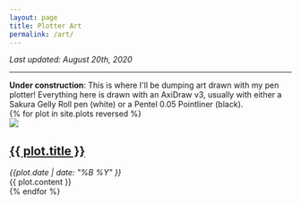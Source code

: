 ```yaml
---
layout: page
title: Plotter Art
permalink: /art/
---
```


*Last updated: August 20th, 2020*

---

<div class="posts">
<div class="post">
<b>Under construction</b>: This is where I'll be dumping art drawn with my pen plotter!
Everything here is drawn with an AxiDraw v3, usually with either a Sakura Gelly
Roll pen (white) or a Pentel 0.05 Pointliner (black).
</div>
{% for plot in site.plots reversed %}
<article class="post">
    <div class="flex-container">
        <a href="{{ site.baseurl }}{{ plot.img }}">
        <img src="{{ site.baseurl }}{{ plot.img }}" style="max-width:300px;">
        </a>
        <div class="text-preview">
        <h1><a href="{{ site.baseurl }}{{ plot.img }}">{{ plot.title }}</a></h1>
        <i>{{plot.date | date: "%B %Y" }}</i>
            <div class="entry">
                {{ plot.content }}
            </div>
        </div>
    </div>
</article>
{% endfor %}
</div>